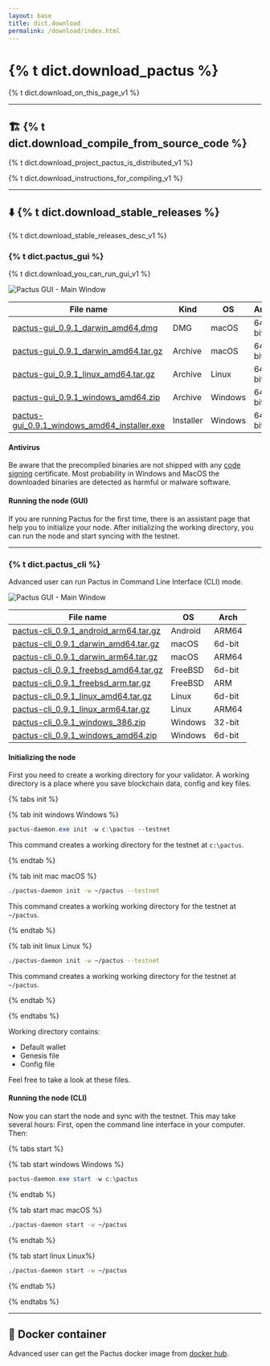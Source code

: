```yaml
---
layout: base
title: dict.download
permalink: /download/index.html
---
```


# {% t dict.download_pactus %}

{% t dict.download_on_this_page_v1 %}

---

## 🏗️ {% t dict.download_compile_from_source_code %}

{% t dict.download_project_pactus_is_distributed_v1 %}

{% t dict.download_instructions_for_compiling_v1 %}

---

## ⬇️ {% t dict.download_stable_releases %}

{% t dict.download_stable_releases_desc_v1 %}

### {% t dict.pactus_gui %}

{% t dict.download_you_can_run_gui_v1 %}

![Pactus GUI - Main Window](/assets/images/pactus_gui_main_window.png)

| **File name**                                                                                                                                                  | **Kind**  | **OS**  | **Arch** |
| -------------------------------------------------------------------------------------------------------------------------------------------------------------- | --------- | ------- | -------- |
| [pactus-gui_0.9.1_darwin_amd64.dmg](https://github.com/pactus-project/pactus/releases/download/v0.9.1/pactus-gui_0.9.1_darwin_amd64.dmg)                       | DMG       | macOS   | 64-bit   |
| [pactus-gui_0.9.1_darwin_amd64.tar.gz](https://github.com/pactus-project/pactus/releases/download/v0.9.1/pactus-gui_0.9.1_darwin_amd64.tar.gz)                 | Archive   | macOS   | 64-bit   |
| [pactus-gui_0.9.1_linux_amd64.tar.gz](https://github.com/pactus-project/pactus/releases/download/v0.9.1/pactus-gui_0.9.1_linux_amd64.tar.gz)                   | Archive   | Linux   | 64-bit   |
| [pactus-gui_0.9.1_windows_amd64.zip](https://github.com/pactus-project/pactus/releases/download/v0.9.1/pactus-gui_0.9.1_windows_amd64.zip)                     | Archive   | Windows | 64-bit   |
| [pactus-gui_0.9.1_windows_amd64_installer.exe](https://github.com/pactus-project/pactus/releases/download/v0.9.1/pactus-gui_0.9.1_windows_amd64_installer.exe) | Installer | Windows | 64-bit   |

#### Antivirus

Be aware that the precompiled binaries are not shipped with any
[code signing](https://en.wikipedia.org/wiki/Code_signing) certificate. Most probability in Windows
and MacOS the downloaded binaries are detected as harmful or malware software.

#### Running the node (GUI)

If you are running Pactus for the first time, there is an assistant page that help you to initialize
your node. After initializing the working directory, you can run the node and start syncing with the testnet.

---

### {% t dict.pactus_cli %}

Advanced user can run Pactus in Command Line Interface (CLI) mode.

![Pactus GUI - Main Window](/assets/images/pactus_cli.png)

| **File name**                                                                                                                                    | **OS**  | **Arch** |
| ------------------------------------------------------------------------------------------------------------------------------------------------ | ------- | -------- |
| [pactus-cli_0.9.1_android_arm64.tar.gz](https://github.com/pactus-project/pactus/releases/download/v0.9.1/pactus-cli_0.9.1_android_arm64.tar.gz) | Android | ARM64    |
| [pactus-cli_0.9.1_darwin_amd64.tar.gz](https://github.com/pactus-project/pactus/releases/download/v0.9.1/pactus-cli_0.9.1_darwin_amd64.tar.gz)   | macOS   | 6d-bit   |
| [pactus-cli_0.9.1_darwin_arm64.tar.gz](https://github.com/pactus-project/pactus/releases/download/v0.9.1/pactus-cli_0.9.1_darwin_arm64.tar.gz)   | macOS   | ARM64    |
| [pactus-cli_0.9.1_freebsd_amd64.tar.gz](https://github.com/pactus-project/pactus/releases/download/v0.9.1/pactus-cli_0.9.1_freebsd_amd64.tar.gz) | FreeBSD | 6d-bit   |
| [pactus-cli_0.9.1_freebsd_arm.tar.gz](https://github.com/pactus-project/pactus/releases/download/v0.9.1/pactus-cli_0.9.1_freebsd_arm.tar.gz)     | FreeBSD | ARM      |
| [pactus-cli_0.9.1_linux_amd64.tar.gz](https://github.com/pactus-project/pactus/releases/download/v0.9.1/pactus-cli_0.9.1_linux_amd64.tar.gz)     | Linux   | 6d-bit   |
| [pactus-cli_0.9.1_linux_arm64.tar.gz](https://github.com/pactus-project/pactus/releases/download/v0.9.1/pactus-cli_0.9.1_linux_arm64.tar.gz)     | Linux   | ARM64    |
| [pactus-cli_0.9.1_windows_386.zip](https://github.com/pactus-project/pactus/releases/download/v0.9.1/pactus-cli_0.9.1_windows_386.zip)           | Windows | 32-bit   |
| [pactus-cli_0.9.1_windows_amd64.zip](https://github.com/pactus-project/pactus/releases/download/v0.9.1/pactus-cli_0.9.1_windows_amd64.zip)       | Windows | 6d-bit   |

#### Initializing the node

First you need to create a working directory for your validator. A working directory is a place
where you save blockchain data, config and key files.

{% tabs init %}

{% tab init windows <i class="fa-brands fa-windows"></i> Windows %}

```powershell
pactus-daemon.exe init -w c:\pactus --testnet
```

This command creates a working directory for the testnet at `c:\pactus`.

{% endtab %}

{% tab init mac <i class="fa-brands fa-apple"></i> macOS %}

```bash
./pactus-daemon init -w ~/pactus --testnet
```

This command creates a working working directory for the testnet at `~/pactus`.

{% endtab %}

{% tab init linux <i class="fa-brands fa-linux"></i> Linux %}

```bash
./pactus-daemon init -w ~/pactus --testnet
```

This command creates a working working directory for the testnet at `~/pactus`.

{% endtab %}

{% endtabs %}

Working directory contains:

- Default wallet
- Genesis file
- Config file

Feel free to take a look at these files.

#### Running the node (CLI)

Now you can start the node and sync with the testnet. This may take several hours:
First, open the command line interface in your computer. Then:

{% tabs start %}

{% tab start windows <i class="fa-brands fa-windows"></i> Windows %}

```powershell
pactus-daemon.exe start -w c:\pactus
```

{% endtab %}

{% tab start mac <i class="fa-brands fa-apple"></i> macOS %}

```bash
./pactus-daemon start -w ~/pactus
```

{% endtab %}

{% tab start linux <i class="fa-brands fa-linux"></i> Linux%}

```bash
./pactus-daemon start -w ~/pactus
```

{% endtab %}

{% endtabs %}

---

## 🐳 Docker container

Advanced user can get the Pactus docker image from [docker hub](https://hub.docker.com/r/pactus/pactus).
